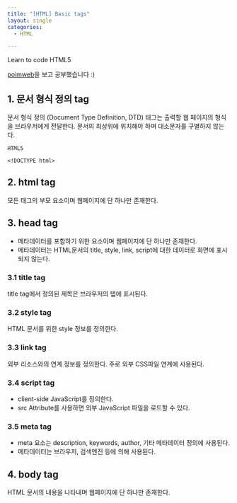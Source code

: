 ```yaml
---
title: "[HTML] Basic tags"
layout: single
categories:
  - HTML

---
```

Learn to code HTML5  

[poimweb](https://poiemaweb.com/)을 보고 공부했습니다 :)

## 1. 문서 형식 정의 tag  
문서 형식 정의 (Document Type Definition, DTD) 태그는 출력할 웹 페이지의 형식을 브라우저에게 전달한다. 문서의 최상위에 위치해야 하며 대소문자를 구별하지 않는다.  

`HTML5`  
```  
<!DOCTYPE html>  
```  

## 2. html tag  
모든 태그의 부모 요소이며 웹페이지에 단 하나만 존재한다.  

## 3. head tag  
* 메타데이터를 포함하기 위한 요소이며 웹페이지에 단 하나만 존재한다.  
* 메타데이터는 HTML문서의 title, style, link, script에 대한 데이터로 화면에 표시되지 않는다.  

### 3.1 title tag  
title tag에서 정의된 제목은 브라우저의 탭에 표시된다.  

### 3.2 style tag  
HTML 문서를 위한 style 정보를 정의한다.  

### 3.3 link tag  
외부 리소스와의 연계 정보를 정의한다. 주로 외부 CSS파일 연계에 사용된다.  

### 3.4 script tag 
* client-side JavaScript를 정의한다.
* src Attribute를 사용하면 외부 JavaScript 파일을 로드할 수 있다.  

### 3.5 meta tag  
* meta 요소는 description, keywords, author, 기타 메타데이터 정의에 사용된다.  
* 메타데이터는 브라우저, 검색엔진 등에 의해 사용된다.  


## 4. body tag  
HTML 문서의 내용을 나타내며 웹페이지에 단 하나만 존재한다.



  


  
